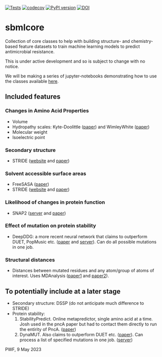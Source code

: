 [![Tests](https://github.com/fowler-lab/sbmlcore/actions/workflows/tests.yaml/badge.svg)](https://github.com/fowler-lab/sbmlcore/actions/workflows/tests.yaml)
[![codecov](https://codecov.io/gh/fowler-lab/sbmlcore/branch/main/graph/badge.svg?token=P44BPYQBFS)](https://codecov.io/gh/fowler-lab/sbmlcore)
[![PyPI version](https://badge.fury.io/py/sbmlcore.svg)](https://badge.fury.io/py/sbmlcore)
[![DOI](https://zenodo.org/badge/448929365.svg)](https://zenodo.org/badge/latestdoi/448929365)


# sbmlcore
Collection of core classes to help with building structure- and chemistry-based feature datasets to train machine learning models to predict antimicrobial resistance.

This is under active development and so is subject to change with no notice.

We will be making a series of jupyter-notebooks demonstrating how to use the classes available [here](https://github.com/fowler-lab/sbmlcore-tutorials).

## Included features

### Changes in Amino Acid Properties

- Volume
- Hydropathy scales: Kyte-Doolittle ([paper](https://www.sciencedirect.com/science/article/abs/pii/0022283682905150?via%3Dihub)) and WimleyWhite ([paper](https://www.nature.com/articles/nsb1096-842))
- Molecular weight
- Isoelectric point

### Secondary structure

- STRIDE ([website](http://webclu.bio.wzw.tum.de/stride/) and [paper](https://onlinelibrary.wiley.com/doi/10.1002/prot.340230412))

### Solvent accessible surface areas

- FreeSASA ([paper](https://f1000research.com/articles/5-189/v1))
- STRIDE ([website](http://webclu.bio.wzw.tum.de/stride/) and [paper](https://onlinelibrary.wiley.com/doi/10.1002/prot.340230412))

### Likelihood of changes in protein function

- SNAP2 ([server](https://www.rostlab.org/services/snap/) and [paper](https://bmcgenomics.biomedcentral.com/articles/10.1186/1471-2164-16-S8-S1))

### Effect of mutation on protein stability

- DeepDDG: a more recent neural network that claims to outperform DUET, PopMusic etc. ([paper](https://pubs.acs.org/doi/10.1021/acs.jcim.8b00697) and  [server](http://protein.org.cn/ddg.html)). Can do all possible mutations in one job.

### Structural distances

- Distances between mutated residues and any atom/group of atoms of interest. Uses MDAnalysis ([paper1](https://www.ncbi.nlm.nih.gov/pmc/articles/PMC3144279/) and [paper2](https://conference.scipy.org/proceedings/scipy2016/oliver_beckstein.html)).

## To potentially include at a later stage
 - Secondary structure: DSSP (do not anticipate much difference to STRIDE)
 - Protein stability:
    1. StabilityPredict. Online metapredictor, single amino acid at a time. Josh used in the pncA paper but had to contact them directly to run the entirity of PncA. ([paper](https://www.jbc.org/article/S0021-9258(20)34176-4/fulltext))
    2. DynaMUT. Also claims to outperform DUET etc. ([paper](https://academic.oup.com/nar/article/46/W1/W350/4990022)). Can process a list of specified mutations in one job. ([server](http://biosig.unimelb.edu.au/dynamut/))

PWF, 9 May 2023
